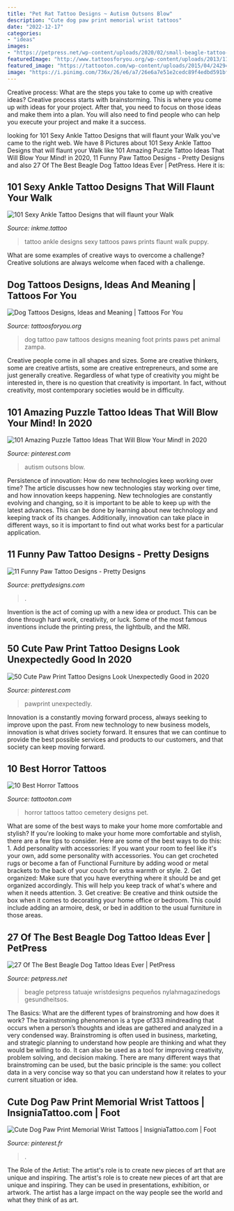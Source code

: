 ```yaml
---
title: "Pet Rat Tattoo Designs ~ Autism Outsons Blow"
description: "Cute dog paw print memorial wrist tattoos"
date: "2022-12-17"
categories:
- "ideas"
images:
- "https://petpress.net/wp-content/uploads/2020/02/small-beagle-tattoo-design.jpg"
featuredImage: "http://www.tattoosforyou.org/wp-content/uploads/2013/11/Dog-Paw-Print-Tattoo.jpg"
featured_image: "https://tattooton.com/wp-content/uploads/2015/04/24294aa09405b9e483491959f6f2cc97.jpg"
image: "https://i.pinimg.com/736x/26/e6/a7/26e6a7e51e2cedc89f4edbd591bfa237.jpg"
---
```



Creative process: What are the steps you take to come up with creative ideas?
Creative process starts with brainstorming. This is where you come up with ideas for your project. After that, you need to focus on those ideas and make them into a plan. You will also need to find people who can help you execute your project and make it a success.

	

		
looking for 101 Sexy Ankle Tattoo Designs that will flaunt your Walk you've came to the right web. We have 8 Pictures about 101 Sexy Ankle Tattoo Designs that will flaunt your Walk like 101 Amazing Puzzle Tattoo Ideas That Will Blow Your Mind! in 2020, 11 Funny Paw Tattoo Designs - Pretty Designs and also 27 Of The Best Beagle Dog Tattoo Ideas Ever | PetPress. Here it is:
		
    
## 101 Sexy Ankle Tattoo Designs That Will Flaunt Your Walk

<img loading=lazy src="https://www.inkme.tattoo/wp-content/uploads/2016/05/Ankle-tattoo-designs-19-1.jpg?x79615" onerror="this.onerror=null;this.src='https://tse1.mm.bing.net/th?id=OIP.WxSvI44jTZ3bdXo5Yr4tUwHaIq&amp;pid=15.1';" alt="101 Sexy Ankle Tattoo Designs that will flaunt your Walk">

_Source: inkme.tattoo_

>tattoo ankle designs sexy tattoos paws prints flaunt walk puppy. 

	

What are some examples of creative ways to overcome a challenge?
Creative solutions are always welcome when faced with a challenge.

    
## Dog Tattoos Designs, Ideas And Meaning | Tattoos For You

<img loading=lazy src="http://www.tattoosforyou.org/wp-content/uploads/2013/11/Dog-Paw-Print-Tattoo.jpg" onerror="this.onerror=null;this.src='https://tse4.mm.bing.net/th?id=OIP.2610c2wVfGnNT8ysWhuCogHaJ4&amp;pid=15.1';" alt="Dog Tattoos Designs, Ideas and Meaning | Tattoos For You">

_Source: tattoosforyou.org_

>dog tattoo paw tattoos designs meaning foot prints paws pet animal zampa. 

	

Creative people come in all shapes and sizes. Some are creative thinkers, some are creative artists, some are creative entrepreneurs, and some are just generally creative. Regardless of what type of creativity you might be interested in, there is no question that creativity is important. In fact, without creativity, most contemporary societies would be in difficulty.

    
## 101 Amazing Puzzle Tattoo Ideas That Will Blow Your Mind! In 2020

<img loading=lazy src="https://i.pinimg.com/736x/75/3b/38/753b38aa0c8e0dc45a1090b9e3a006f3.jpg" onerror="this.onerror=null;this.src='https://tse1.mm.bing.net/th?id=OIP.8-COjK3fP8YuyMdbS7dtjwHaHa&amp;pid=15.1';" alt="101 Amazing Puzzle Tattoo Ideas That Will Blow Your Mind! in 2020">

_Source: pinterest.com_

>autism outsons blow. 

	

Persistence of innovation: How do new technologies keep working over time?
The article discusses how new technologies stay working over time, and how innovation keeps happening. New technologies are constantly evolving and changing, so it is important to be able to keep up with the latest advances. This can be done by learning about new technology and keeping track of its changes. Additionally, innovation can take place in different ways, so it is important to find out what works best for a particular application.

    
## 11 Funny Paw Tattoo Designs - Pretty Designs

<img loading=lazy src="http://www.prettydesigns.com/wp-content/uploads/2014/12/Pretty-Paw-Tattoo.jpg" onerror="this.onerror=null;this.src='https://tse1.mm.bing.net/th?id=OIP.tzPc-S4BWt27ST10KH00xwHaJ4&amp;pid=15.1';" alt="11 Funny Paw Tattoo Designs - Pretty Designs">

_Source: prettydesigns.com_

>. 

	

Invention is the act of coming up with a new idea or product. This can be done through hard work, creativity, or luck. Some of the most famous inventions include the printing press, the lightbulb, and the MRI.

    
## 50 Cute Paw Print Tattoo Designs Look Unexpectedly Good In 2020

<img loading=lazy src="https://i.pinimg.com/736x/26/e6/a7/26e6a7e51e2cedc89f4edbd591bfa237.jpg" onerror="this.onerror=null;this.src='https://tse3.mm.bing.net/th?id=OIP.QcPkNJBaI53vCixvU90AWAHaIC&amp;pid=15.1';" alt="50 Cute Paw Print Tattoo Designs Look Unexpectedly Good in 2020">

_Source: pinterest.com_

>pawprint unexpectedly. 

	

Innovation is a constantly moving forward process, always seeking to improve upon the past. From new technology to new business models, innovation is what drives society forward. It ensures that we can continue to provide the best possible services and products to our customers, and that society can keep moving forward.

    
## 10 Best Horror Tattoos

<img loading=lazy src="https://tattooton.com/wp-content/uploads/2015/04/24294aa09405b9e483491959f6f2cc97.jpg" onerror="this.onerror=null;this.src='https://tse3.mm.bing.net/th?id=OIP.lSBufJAcLBD_J2BSNoxGzQHaKI&amp;pid=15.1';" alt="10 Best Horror Tattoos">

_Source: tattooton.com_

>horror tattoos tattoo cemetery designs pet. 

	

What are some of the best ways to make your home more comfortable and stylish?
If you're looking to make your home more comfortable and stylish, there are a few tips to consider. Here are some of the best ways to do this: 1. Add personality with accessories: If you want your room to feel like it's your own, add some personality with accessories. You can get crocheted rugs or become a fan of Functional Furniture by adding wood or metal brackets to the back of your couch for extra warmth or style. 2. Get organized: Make sure that you have everything where it should be and get organized accordingly. This will help you keep track of what's where and when it needs attention. 3. Get creative: Be creative and think outside the box when it comes to decorating your home office or bedroom. This could include adding an armoire, desk, or bed in addition to the usual furniture in those areas. 
    
## 27 Of The Best Beagle Dog Tattoo Ideas Ever | PetPress

<img loading=lazy src="https://petpress.net/wp-content/uploads/2020/02/small-beagle-tattoo-design.jpg" onerror="this.onerror=null;this.src='https://tse4.mm.bing.net/th?id=OIP.qBzMkmzDSs3TtV2JmqHghQHaFj&amp;pid=15.1';" alt="27 Of The Best Beagle Dog Tattoo Ideas Ever | PetPress">

_Source: petpress.net_

>beagle petpress tatuaje wristdesigns pequeños nylahmagazinedogs gesundheitsos. 

	

The Basics: What are the different types of brainstroming and how does it work?
The brainstroming phenomenon is a type of333 mindreading that occurs when a person’s thoughts and ideas are gathered and analyzed in a very condensed way. Brainstroming is often used in business, marketing, and strategic planning to understand how people are thinking and what they would be willing to do. It can also be used as a tool for improving creativity, problem solving, and decision making. There are many different ways that brainstroming can be used, but the basic principle is the same: you collect data in a very concise way so that you can understand how it relates to your current situation or idea.

    
## Cute Dog Paw Print Memorial Wrist Tattoos | InsigniaTattoo.com | Foot

<img loading=lazy src="https://i.pinimg.com/736x/42/62/67/4262676821e4eea4249098fae2775913--dog-paw-tattoos-wrist-tattoos.jpg" onerror="this.onerror=null;this.src='https://tse2.mm.bing.net/th?id=OIP.Ta9HLcYTksWGsYjabNj_4wDwED&amp;pid=15.1';" alt="Cute Dog Paw Print Memorial Wrist Tattoos | InsigniaTattoo.com | Foot">

_Source: pinterest.fr_

>. 

	

The Role of the Artist: The artist's role is to create new pieces of art that are unique and inspiring.
The artist's role is to create new pieces of art that are unique and inspiring. They can be used in presentations, exhibition, or artwork. The artist has a large impact on the way people see the world and what they think of as art.

